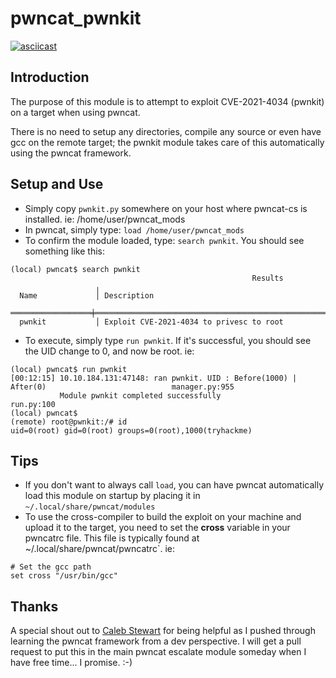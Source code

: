 # pwncat_pwnkit
[![asciicast](https://asciinema.org/a/n3DRuvT0hr8yslrXX7RsGG1LW.svg)](https://asciinema.org/a/n3DRuvT0hr8yslrXX7RsGG1LW)
## Introduction
The purpose of this module is to attempt to exploit CVE-2021-4034 (pwnkit) on a target when using pwncat.

There is no need to setup any directories, compile any source or even have gcc on the remote target; the pwnkit module takes care of this automatically using the pwncat framework.

## Setup and Use
- Simply copy `pwnkit.py` somewhere on your host where pwncat-cs is installed. ie: /home/user/pwncat_mods
- In pwncat, simply type: `load /home/user/pwncat_mods`
- To confirm the module loaded, type: `search pwnkit`. You should see something like this:
```
(local) pwncat$ search pwnkit
                                                      Results                                                      
                   ╷                                                                                               
  Name             │ Description                                                                                   
 ══════════════════╪══════════════════════════════════════════════════════════════════════════════════════════════ 
  pwnkit           │ Exploit CVE-2021-4034 to privesc to root
``` 
- To execute, simply type `run pwnkit`. If it's successful, you should see the UID change to 0, and now be root. ie:
```
(local) pwncat$ run pwnkit
[00:12:15] 10.10.184.131:47148: ran pwnkit. UID : Before(1000) | After(0)                            manager.py:955
           Module pwnkit completed successfully                                                          run.py:100
(local) pwncat$                                                                                                    
(remote) root@pwnkit:/# id
uid=0(root) gid=0(root) groups=0(root),1000(tryhackme)
```

## Tips
- If you don't want to always call `load`, you can have pwncat automatically load this module on startup by placing it in `~/.local/share/pwncat/modules`
- To use the cross-compiler to build the exploit on your machine and upload it to the target, you need to set the **cross** variable in your pwncatrc file. This file is typically found at ~/.local/share/pwncat/pwncatrc`. ie:
```
# Set the gcc path
set cross "/usr/bin/gcc"
```

## Thanks
A special shout out to [Caleb Stewart](https://github.com/calebstewart/pwncat) for being helpful as I pushed through learning the pwncat framework from a dev perspective. I will get a pull request to put this in the main pwncat escalate module someday when I have free time... I promise. :-) 

